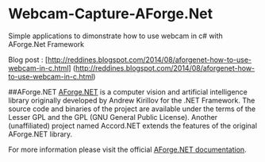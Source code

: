 Webcam-Capture-AForge.Net
=========================

Simple applications to dimonstrate how to use webcam in c# with AForge.Net Framework

Blog post : [http://reddines.blogspot.com/2014/08/aforgenet-how-to-use-webcam-in-c.html] (http://reddines.blogspot.com/2014/08/aforgenet-how-to-use-webcam-in-c.html)


##AForge.NET 
[AForge.NET](http://www.aforgenet.com/) is a computer vision and artificial intelligence library originally developed by Andrew Kirillov for the .NET Framework. The source code and binaries of the project are available under the terms of the Lesser GPL and the GPL (GNU General Public License). Another (unaffiliated) project named Accord.NET extends the features of the original AForge.NET library.

For more information please visit the official [AForge.NET documentation](http://www.aforgenet.com/framework/docs/).
